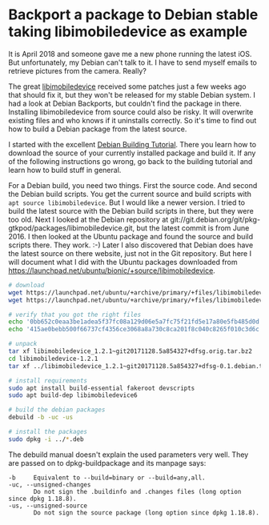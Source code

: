 # Backport a package to Debian stable taking libimobiledevice as example

It is April 2018 and someone gave me a new phone running the latest iOS. But unfortunately, my Debian can't talk to it. I have to send myself emails to retrieve pictures from the camera. Really?

The great [libimobiledevice](https://github.com/libimobiledevice/libimobiledevice) received some patches just a few weeks ago that should fix it, but they won't be released for my stable Debian system. I had a look at Debian Backports, but couldn't find the package in there. Installing libimobiledevice from source could also be risky. It will overwrite existing files and who knows if it uninstalls correctly. 
So it's time to find out how to build a Debian package from the latest source.

I started with the excellent [Debian Building Tutorial](https://wiki.debian.org/BuildingTutorial).
There you learn how to download the source of your currently installed package and build it.
If any of the following instructions go wrong, go back to the building tutorial and learn how to build stuff in general.

For a Debian build, you need two things. First the source code. And second the Debian build scripts. You get the current source and build scripts with `apt source libimobiledevice`.
But I would like a newer version. I tried to build the latest source with the Debian build scripts in there, but they were too old.
Next I looked at the Debian repository at git://git.debian.org/git/pkg-gtkpod/packages/libimobiledevice.git, but the latest commit is from June 2016.
I then looked at the Ubuntu package and found the source and build scripts there. They work. :-)
Later I also discovered that Debian does have the latest source on there website, just not in the Git repository.
But here I will document what I did with the Ubuntu packages downloaded from https://launchpad.net/ubuntu/bionic/+source/libimobiledevice.

```sh
# download
wget https://launchpad.net/ubuntu/+archive/primary/+files/libimobiledevice_1.2.1~git20171128.5a854327+dfsg.orig.tar.bz2
wget https://launchpad.net/ubuntu/+archive/primary/+files/libimobiledevice_1.2.1~git20171128.5a854327+dfsg-0.1.debian.tar.xz

# verify that you got the right files
echo '0bb652c0eaa3be1adea5f37fc08a129d06e5a7fc75f21fd5e17a80e5fb485d0d libimobiledevice_1.2.1~git20171128.5a854327+dfsg.orig.tar.bz2' | sha256sum -c
echo '415ae0bebb500f66737cf4356ce3068a8a730c8ca201f8c040c8265f010c3d6c libimobiledevice_1.2.1~git20171128.5a854327+dfsg-0.1.debian.tar.xz' | sha256sum -c

# unpack
tar xf libimobiledevice_1.2.1~git20171128.5a854327+dfsg.orig.tar.bz2
cd libimobiledevice-1.2.1
tar xf ../libimobiledevice_1.2.1~git20171128.5a854327+dfsg-0.1.debian.tar.xz

# install requirements
sudo apt install build-essential fakeroot devscripts
sudo apt build-dep libimobiledevice6

# build the debian packages
debuild -b -uc -us

# install the packages
sudo dpkg -i ../*.deb
```

The debuild manual doesn't explain the used parameters very well. They are passed on to dpkg-buildpackage and its manpage says:

```
-b     Equivalent to --build=binary or --build=any,all.
-uc, --unsigned-changes
       Do not sign the .buildinfo and .changes files (long option since dpkg 1.18.8).
-us, --unsigned-source
       Do not sign the source package (long option since dpkg 1.18.8).
```
